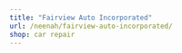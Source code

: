 ```yaml
---
title: "Fairview Auto Incorporated"
url: /neenah/fairview-auto-incorporated/
shop: car repair
---
```

